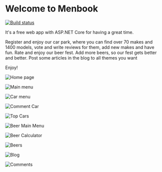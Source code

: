 # Welcome to Menbook

[![Build status](https://ci.appveyor.com/api/projects/status/617ltnv3ihloay14?svg=true)](https://ci.appveyor.com/project/l3kov9/menbook)


It's a free web app with ASP.NET Core for having a great time.

Register and enjoy our car park, where you can find over 70 makes and 1400 models,
vote and write reviews for them, add new makes and have fun.
Rate and enjoy our beer fest. Add more beers, so our fest gets better and better.
Post some articles in the blog to all themes you want

Enjoy!


![Home page](https://image.ibb.co/hHp5Lx/menbook_start.png)

![Main menu](https://image.ibb.co/fkaHYH/main_menu.png)

![Car menu](https://image.ibb.co/eFRkLx/car_menu.png)

![Comment Car](https://image.ibb.co/d5QOCx/comment_cars.png)

![Top Cars](https://image.ibb.co/m3u0sx/top_cars_by_vote.png)

![Beer Main Menu](https://image.ibb.co/fH40sx/beer_drinking.png)

![Beer Calculator](https://image.ibb.co/fMtEJS/beer_calculator.png)

![Beers](https://image.ibb.co/eNs257/menbook_beers.png)

![Blog](https://image.ibb.co/dkSEKc/Articles.png)

![Comments](https://image.ibb.co/eUh9kH/what_people_say.png)